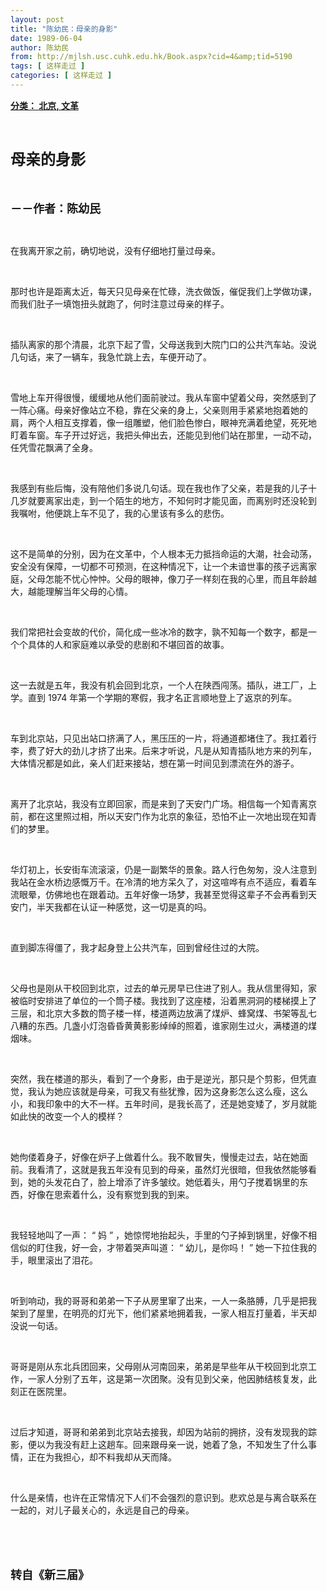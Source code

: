 ```yaml
---
layout: post
title: "陈幼民：母亲的身影"
date: 1989-06-04
author: 陈幼民
from: http://mjlsh.usc.cuhk.edu.hk/Book.aspx?cid=4&amp;tid=5190
tags: [ 这样走过 ]
categories: [ 这样走过 ]
---
```


<div style="margin: 15px 10px 10px 0px;">
<div>
<span id="ctl00_ContentPlaceHolder1_chapter1_SubjectLabel" style="font-weight:bold;text-decoration:underline;">
   分类： 北京, 文革
  </span>
</div>
<p class="p1">
<b>
<font size="5">
<span class="s1">
</span>
<br/>
</font>
</b>
</p>
<p class="p2">
<span class="s1">
<b>
<font size="5">
     母亲的身影
    </font>
</b>
</span>
</p>
<p class="p1">
<b>
<font size="4">
<span class="s1">
</span>
<br/>
</font>
</b>
</p>
<p class="p2">
<span class="s1">
<b>
<font size="4">
     －－作者：陈幼民
    </font>
</b>
</span>
</p>
<p class="p1">
<span class="s1">
</span>
<br/>
</p>
<p class="p2">
<span class="s1">
   在我离开家之前，确切地说，没有仔细地打量过母亲。
  </span>
</p>
<p class="p1">
<span class="s1">
</span>
<br/>
</p>
<p class="p2">
<span class="s1">
   那时也许是距离太近，每天只见母亲在忙碌，洗衣做饭，催促我们上学做功课，而我们肚子一填饱扭头就跑了，何时注意过母亲的样子。
  </span>
</p>
<p class="p1">
<span class="s1">
</span>
<br/>
</p>
<p class="p2">
<span class="s1">
   插队离家的那个清晨，北京下起了雪，父母送我到大院门口的公共汽车站。没说几句话，来了一辆车，我急忙跳上去，车便开动了。
  </span>
</p>
<p class="p1">
<span class="s1">
</span>
<br/>
</p>
<p class="p2">
<span class="s1">
   雪地上车开得很慢，缓缓地从他们面前驶过。我从车窗中望着父母，突然感到了一阵心痛。母亲好像站立不稳，靠在父亲的身上，父亲则用手紧紧地抱着她的肩，两个人相互支撑着，像一组雕塑，他们脸色惨白，眼神充满着绝望，死死地盯着车窗。车子开过好远，我把头伸出去，还能见到他们站在那里，一动不动，任凭雪花飘满了全身。
  </span>
</p>
<p class="p1">
<span class="s1">
</span>
<br/>
</p>
<p class="p2">
<span class="s1">
   我感到有些后悔，没有陪他们多说几句话。现在我也作了父亲，若是我的儿子十几岁就要离家出走，到一个陌生的地方，不知何时才能见面，而离别时还没轮到我嘱咐，他便跳上车不见了，我的心里该有多么的悲伤。
  </span>
</p>
<p class="p1">
<span class="s1">
</span>
<br/>
</p>
<p class="p2">
<span class="s1">
   这不是简单的分别，因为在文革中，个人根本无力抵挡命运的大潮，社会动荡，安全没有保障，一切都不可预测，在这种情况下，让一个未谙世事的孩子远离家庭，父母怎能不忧心忡忡。父母的眼神，像刀子一样刻在我的心里，而且年龄越大，越能理解当年父母的心情。
  </span>
</p>
<p class="p1">
<span class="s1">
</span>
<br/>
</p>
<p class="p2">
<span class="s1">
   我们常把社会变故的代价，简化成一些冰冷的数字，孰不知每一个数字，都是一个个具体的人和家庭难以承受的悲剧和不堪回首的故事。
  </span>
</p>
<p class="p1">
<span class="s1">
</span>
<br/>
</p>
<p class="p2">
<span class="s1">
   这一去就是五年，我没有机会回到北京，一个人在陕西闯荡。插队，进工厂，上学。直到
  </span>
<span class="s2">
   1974
  </span>
<span class="s1">
   年第一个学期的寒假，我才名正言顺地登上了返京的列车。
  </span>
</p>
<p class="p1">
<span class="s1">
</span>
<br/>
</p>
<p class="p2">
<span class="s1">
   车到北京站，只见出站口挤满了人，黑压压的一片，将通道都堵住了。我扛着行李，费了好大的劲儿才挤了出来。后来才听说，凡是从知青插队地方来的列车，大体情况都是如此，亲人们赶来接站，想在第一时间见到漂流在外的游子。
  </span>
</p>
<p class="p1">
<span class="s1">
</span>
<br/>
</p>
<p class="p2">
<span class="s1">
   离开了北京站，我没有立即回家，而是来到了天安门广场。相信每一个知青离京前，都在这里照过相，所以天安门作为北京的象征，恐怕不止一次地出现在知青们的梦里。
  </span>
</p>
<p class="p1">
<span class="s1">
</span>
<br/>
</p>
<p class="p2">
<span class="s1">
   华灯初上，长安街车流滚滚，仍是一副繁华的景象。路人行色匆匆，没人注意到我站在金水桥边感慨万千。在冷清的地方呆久了，对这喧哗有点不适应，看着车流眼晕，仿佛地也在跟着动。五年好像一场梦，我甚至觉得这辈子不会再看到天安门，半天我都在认证一种感觉，这一切是真的吗。
  </span>
</p>
<p class="p1">
<span class="s1">
</span>
<br/>
</p>
<p class="p2">
<span class="s1">
   直到脚冻得僵了，我才起身登上公共汽车，回到曾经住过的大院。
  </span>
</p>
<p class="p1">
<span class="s1">
</span>
<br/>
</p>
<p class="p2">
<span class="s1">
   父母也是刚从干校回到北京，过去的单元房早已住进了别人。我从信里得知，家被临时安排进了单位的一个筒子楼。我找到了这座楼，沿着黑洞洞的楼梯摸上了三层，和北京大多数的筒子楼一样，楼道两边放满了煤炉、蜂窝煤、书架等乱七八糟的东西。几盏小灯泡昏昏黄黄影影绰绰的照着，谁家刚生过火，满楼道的煤烟味。
  </span>
</p>
<p class="p1">
<span class="s1">
</span>
<br/>
</p>
<p class="p2">
<span class="s1">
   突然，我在楼道的那头，看到了一个身影，由于是逆光，那只是个剪影，但凭直觉，我认为她应该就是母亲，可我又有些犹豫，因为这身影怎么这么瘦，这么小，和我印象中的大不一样。五年时间，是我长高了，还是她变矮了，岁月就能如此快的改变一个人的模样？
  </span>
</p>
<p class="p1">
<span class="s1">
</span>
<br/>
</p>
<p class="p2">
<span class="s1">
   她佝偻着身子，好像在炉子上做着什么。我不敢冒失，慢慢走过去，站在她面前。我看清了，这就是我五年没有见到的母亲，虽然灯光很暗，但我依然能够看到，她的头发花白了，脸上增添了许多皱纹。她低着头，用勺子搅着锅里的东西，好像在思索着什么，没有察觉到我的到来。
  </span>
</p>
<p class="p1">
<span class="s1">
</span>
<br/>
</p>
<p class="p2">
<span class="s1">
   我轻轻地叫了一声：
  </span>
<span class="s2">
   “
  </span>
<span class="s1">
   妈
  </span>
<span class="s2">
   ”
  </span>
<span class="s1">
   ，她惊愕地抬起头，手里的勺子掉到锅里，好像不相信似的盯住我，好一会，才带着哭声叫道：
  </span>
<span class="s2">
   “
  </span>
<span class="s1">
   幼儿，是你吗！
  </span>
<span class="s2">
   ”
  </span>
<span class="s1">
   她一下拉住我的手，眼里滚出了泪花。
  </span>
</p>
<p class="p1">
<span class="s1">
</span>
<br/>
</p>
<p class="p2">
<span class="s1">
   听到响动，我的哥哥和弟弟一下子从房里窜了出来，一人一条胳膊，几乎是把我架到了屋里，在明亮的灯光下，他们紧紧地拥着我，一家人相互打量着，半天却没说一句话。
  </span>
</p>
<p class="p1">
<span class="s1">
</span>
<br/>
</p>
<p class="p2">
<span class="s1">
   哥哥是刚从东北兵团回来，父母刚从河南回来，弟弟是早些年从干校回到北京工作，一家人分别了五年，这是第一次团聚。没有见到父亲，他因肺结核复发，此刻正在医院里。
  </span>
</p>
<p class="p1">
<span class="s1">
</span>
<br/>
</p>
<p class="p2">
<span class="s1">
   过后才知道，哥哥和弟弟到北京站去接我，却因为站前的拥挤，没有发现我的踪影，便以为我没有赶上这趟车。回来跟母亲一说，她着了急，不知发生了什么事情，正在为我担心，却不料我却从天而降。
  </span>
</p>
<p class="p1">
<span class="s1">
</span>
<br/>
</p>
<p class="p2">
<span class="s1">
   什么是亲情，也许在正常情况下人们不会强烈的意识到。悲欢总是与离合联系在一起的，对儿子最关心的，永远是自己的母亲。
  </span>
</p>
<p class="p1">
<span class="s1">
</span>
<br/>
</p>
<p class="p1">
<b>
<font size="4">
<span class="s1">
</span>
<br/>
</font>
</b>
</p>
<p class="p2">
<span class="s1">
<b>
<font size="4">
     转自《新三届》
    </font>
</b>
</span>
</p>
</div>
